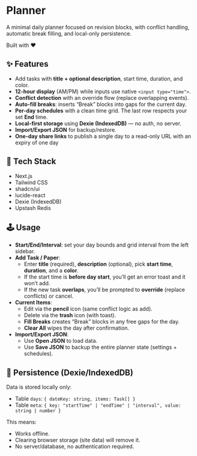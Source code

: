 # Planner

A minimal daily planner focused on revision blocks, with conflict handling, automatic break filling, and local-only persistence.

Built with ❤️

## ✨ Features

- Add tasks with **title + optional description**, start time, duration, and color.
- **12-hour display** (AM/PM) while inputs use native `<input type="time">`.
- **Conflict detection** with an override flow (replace overlapping events).
- **Auto-fill breaks**: inserts “Break” blocks into gaps for the current day.
- **Per-day schedules** with a clean time grid. The last row respects your set **End** time.
- **Local-first storage** using **Dexie (IndexedDB)** — no auth, no server.
- **Import/Export JSON** for backup/restore.
- **One-day share links** to publish a single day to a read-only URL with an expiry of one day

## 🧱 Tech Stack

- Next.js
- Tailwind CSS
- shadcn/ui
- lucide-react
- Dexie (IndexedDB)
- Upstash Redis

## 🕹 Usage

- **Start/End/Interval**: set your day bounds and grid interval from the left sidebar.
- **Add Task / Paper**:
  - Enter **title** (required), **description** (optional), pick **start time**, **duration**, and a **color**.
  - If the start time is **before day start**, you’ll get an error toast and it won’t add.
  - If the new task **overlaps**, you’ll be prompted to **override** (replace conflicts) or cancel.
- **Current Items**:
  - Edit via the **pencil** icon (same conflict logic as add).
  - Delete via the **trash** icon (with toast).
  - **Fill Breaks** creates “Break” blocks in any free gaps for the day.
  - **Clear All** wipes the day after confirmation.
- **Import/Export JSON**:
  - Use **Open JSON** to load data.
  - Use **Save JSON** to backup the entire planner state (settings + schedules).

## 💾 Persistence (Dexie/IndexedDB)

Data is stored locally only:

- Table `days`: `{ dateKey: string, items: Task[] }`
- Table `meta`: `{ key: "startTime" | "endTime" | "interval", value: string | number }`

This means:

- Works offline.
- Clearing browser storage (site data) will remove it.
- No server/database, no authentication required.
